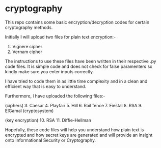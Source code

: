 # cryptography
This repo contains some basic encryption/decryption codes for certain cryptography methods.

Initially I will upload two files for plain text encryption:-

1. Vignere cipher
2. Vernam cipher

The instructions to use these files have been written in their respective .py code files. It is simple code and does not check for false paramenters so kindly make sure you enter inputs correctly.

I have tried to code them in as little time complexity and in a clean and efficient way that is easy to understand.

Furthermore, I have uploaded the following files:-

(ciphers)
3. Caesar
4. Playfair
5. Hill
6. Rail fence
7. Fiestal
8. RSA
9. ElGamal (cryptosystem)

(key encryption)
10. RSA
11. Diffie-Hellman

Hopefully, these code files will help you understand how plain text is encrypted and how secret keys are generated and will provide an insight onto Informational Security or Cryptography.